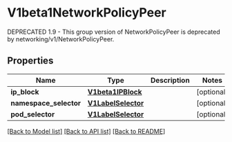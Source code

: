 # V1beta1NetworkPolicyPeer

DEPRECATED 1.9 - This group version of NetworkPolicyPeer is deprecated by networking/v1/NetworkPolicyPeer.
## Properties
Name | Type | Description | Notes
------------ | ------------- | ------------- | -------------
**ip_block** | [**V1beta1IPBlock**](V1beta1IPBlock.md) |  | [optional] 
**namespace_selector** | [**V1LabelSelector**](V1LabelSelector.md) |  | [optional] 
**pod_selector** | [**V1LabelSelector**](V1LabelSelector.md) |  | [optional] 

[[Back to Model list]](../README.md#documentation-for-models) [[Back to API list]](../README.md#documentation-for-api-endpoints) [[Back to README]](../README.md)


